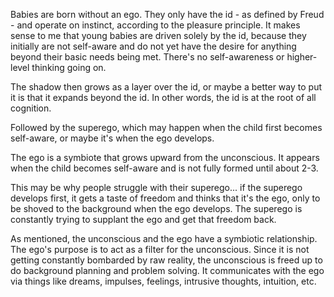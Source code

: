 Babies are born without an ego. They only have the id - as defined by Freud - and operate on instinct, according to the pleasure principle. It makes sense to me that young babies are driven solely by the id, because they initially are not self-aware and do not yet have the desire for anything beyond their basic needs being met. There's no self-awareness or higher-level thinking going on.

The shadow then grows as a layer over the id, or maybe a better way to put it is that it expands beyond the id. In other words, the id is at the root of all cognition.

Followed by the superego, which may happen when the child first becomes self-aware, or maybe it's when the ego develops.

The ego is a symbiote that grows upward from the unconscious. It appears when the child becomes self-aware and is not fully formed until about 2-3.

This may be why people struggle with their superego... if the superego develops first, it gets a taste of freedom and thinks that it's the ego, only to be shoved to the background when the ego develops. The superego is constantly trying to supplant the ego and get that freedom back.

As mentioned, the unconscious and the ego have a symbiotic relationship. The ego's purpose is to act as a filter for the unconscious. Since it is not getting constantly bombarded by raw reality, the unconscious is freed up to do background planning and problem solving. It communicates with the ego via things like dreams, impulses, feelings, intrusive thoughts, intuition, etc. 
